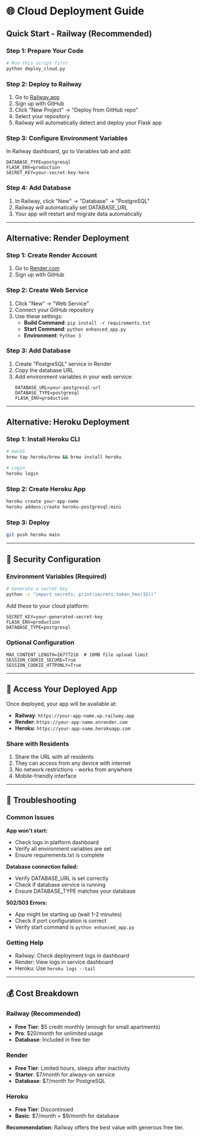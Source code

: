 # 🌐 Cloud Deployment Guide

## Quick Start - Railway (Recommended)

### Step 1: Prepare Your Code
```bash
# Run this script first
python deploy_cloud.py
```

### Step 2: Deploy to Railway
1. Go to [Railway.app](https://railway.app)
2. Sign up with GitHub
3. Click "New Project" → "Deploy from GitHub repo"
4. Select your repository
5. Railway will automatically detect and deploy your Flask app

### Step 3: Configure Environment Variables
In Railway dashboard, go to Variables tab and add:
```
DATABASE_TYPE=postgresql
FLASK_ENV=production
SECRET_KEY=your-secret-key-here
```

### Step 4: Add Database
1. In Railway, click "New" → "Database" → "PostgreSQL"
2. Railway will automatically set DATABASE_URL
3. Your app will restart and migrate data automatically

---

## Alternative: Render Deployment

### Step 1: Create Render Account
1. Go to [Render.com](https://render.com)
2. Sign up with GitHub

### Step 2: Create Web Service
1. Click "New" → "Web Service"
2. Connect your GitHub repository
3. Use these settings:
   - **Build Command**: `pip install -r requirements.txt`
   - **Start Command**: `python enhanced_app.py`
   - **Environment**: `Python 3`

### Step 3: Add Database
1. Create "PostgreSQL" service in Render
2. Copy the database URL
3. Add environment variables in your web service:
   ```
   DATABASE_URL=your-postgresql-url
   DATABASE_TYPE=postgresql
   FLASK_ENV=production
   ```

---

## Alternative: Heroku Deployment

### Step 1: Install Heroku CLI
```bash
# macOS
brew tap heroku/brew && brew install heroku

# Login
heroku login
```

### Step 2: Create Heroku App
```bash
heroku create your-app-name
heroku addons:create heroku-postgresql:mini
```

### Step 3: Deploy
```bash
git push heroku main
```

---

## 🔐 Security Configuration

### Environment Variables (Required)
```bash
# Generate a secret key
python -c "import secrets; print(secrets.token_hex(32))"
```

Add these to your cloud platform:
```
SECRET_KEY=your-generated-secret-key
FLASK_ENV=production
DATABASE_TYPE=postgresql
```

### Optional Configuration
```
MAX_CONTENT_LENGTH=16777216  # 16MB file upload limit
SESSION_COOKIE_SECURE=True
SESSION_COOKIE_HTTPONLY=True
```

---

## 📱 Access Your Deployed App

Once deployed, your app will be available at:
- **Railway**: `https://your-app-name.up.railway.app`
- **Render**: `https://your-app-name.onrender.com`
- **Heroku**: `https://your-app-name.herokuapp.com`

### Share with Residents
1. Share the URL with all residents
2. They can access from any device with internet
3. No network restrictions - works from anywhere
4. Mobile-friendly interface

---

## 🔧 Troubleshooting

### Common Issues

**App won't start:**
- Check logs in platform dashboard
- Verify all environment variables are set
- Ensure requirements.txt is complete

**Database connection failed:**
- Verify DATABASE_URL is set correctly
- Check if database service is running
- Ensure DATABASE_TYPE matches your database

**502/503 Errors:**
- App might be starting up (wait 1-2 minutes)
- Check if port configuration is correct
- Verify start command is `python enhanced_app.py`

### Getting Help
- Railway: Check deployment logs in dashboard
- Render: View logs in service dashboard
- Heroku: Use `heroku logs --tail`

---

## 💰 Cost Breakdown

### Railway (Recommended)
- **Free Tier**: $5 credit monthly (enough for small apartments)
- **Pro**: $20/month for unlimited usage
- **Database**: Included in free tier

### Render
- **Free Tier**: Limited hours, sleeps after inactivity
- **Starter**: $7/month for always-on service
- **Database**: $7/month for PostgreSQL

### Heroku
- **Free Tier**: Discontinued
- **Basic**: $7/month + $9/month for database

**Recommendation**: Railway offers the best value with generous free tier.